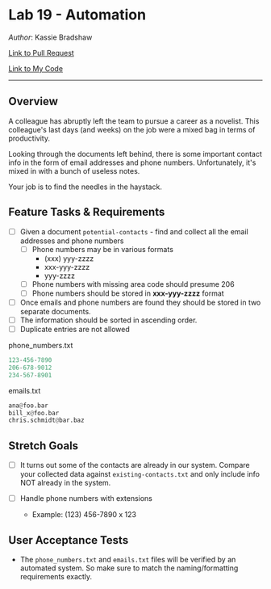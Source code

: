 # Lab 19 - Automation

*Author*: Kassie Bradshaw

[Link to Pull Request](tbd)

[Link to My Code](automation/code.py)

---

## Overview

A colleague has abruptly left the team to pursue a career as a novelist. This colleague's last days (and weeks) on the job were a mixed bag in terms of productivity.

Looking through the documents left behind, there is some important contact info in the form of email addresses and phone numbers. Unfortunately, it's mixed in with a bunch of useless notes.

Your job is to find the needles in the haystack.

## Feature Tasks & Requirements

* [ ] Given a document `potential-contacts` - find and collect all the email addresses and phone numbers
  * [ ] Phone numbers may be in various formats
    * (xxx) yyy-zzzz
    * xxx-yyy-zzzz
    * yyy-zzzz
  * [ ] Phone numbers with missing area code should presume 206
  * [ ] Phone numbers should be stored in **xxx-yyy-zzzz** format

* [ ] Once emails and phone numbers are found they should be stored in two separate documents.
* [ ] The information should be sorted in ascending order.
* [ ] Duplicate entries are not allowed

phone_numbers.txt

```Python
123-456-7890
206-678-9012
234-567-8901
```

emails.txt

```Python
ana@foo.bar
bill_x@foo.bar
chris.schmidt@bar.baz
```

## Stretch Goals

* [ ] It turns out some of the contacts are already in our system. Compare your collected data against `existing-contacts.txt` and only include info NOT already in the system.

* [ ] Handle phone numbers with extensions
  * Example: (123) 456-7890 x 123

## User Acceptance Tests

* The `phone_numbers.txt` and `emails.txt` files will be verified by an automated system. So make sure to match the naming/formatting requirements exactly.
